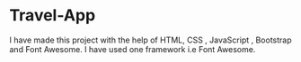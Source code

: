 # Travel-App                    
I have made this project with the help of HTML, CSS , JavaScript , Bootstrap and Font Awesome.
I have used one framework i.e Font Awesome. 
